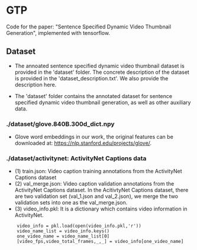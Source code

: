 # GTP
Code for the paper: "Sentence Specified Dynamic Video Thumbnail Generation", implemented with tensorflow.

## Dataset

* The annoated sentence specified dynamic video thumbnail dataset is provided in the 'dataset' folder. The concrete description of the dataset is provided in the 'dataset_description.txt'. We also provide the description here.

* The 'dataset' folder contains the annotated dataset for sentence specified dynamic video thumbnail generation, as well as other auxiliary data.

### ./dataset/glove.840B.300d_dict.npy
* Glove word embeddings in our work, the original features can be downloaded at: https://nlp.stanford.edu/projects/glove/.

### ./dataset/activitynet: ActivityNet Captions data
* (1) train.json: Video caption training annotations from the ActivityNet Captions dataset
* (2) val_merge.json: Video caption validation annotations from the ActivityNet Captions dataset. In the AcitivtyNet Captions dataset, there are two validation set (val_1.json and val_2.json), we merge the two validation sets into one as the val_merge.json.
* (3) video_info.pkl: It is a dictionary which contains video information in ActivityNet.
```
 	video_info = pkl.load(open(video_info.pkl,'r'))
	video_name_list = video_info.keys()
	one_video_name = video_name_list[0]
	[video_fps,video_total_frames,_,_] = video_info[one_video_name]
```





